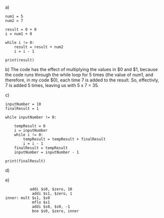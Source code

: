 a)
```
num1 = 5
num2 = 7

result = 0 + 0
i = num1 + 0

while i != 0:
    result = result + num2
    i = i - 1

print(result)
```

b) The code has the effect of multiplying the values in $0 and $1, because the code runs through the while loop for 5 times (the value of
num1, and therefore, in my code $0), each time 7 is added to the result. So, effectivly, 7 is added 5 times, leaving us with 5 x 7 = 35.

c) 
```
inputNumber = 10
finalResult = 1

while inputNumber != 0:

    tempResult = 0
    i = inputNumber
    while i != 0:
        tempResult = tempResult + finalResult
        i = i - 1
    finalResult = tempResult
    inputNumber = inputNumber - 1

print(finalResult)
```

d)

e)
```
           addi $s0, $zero, 10
            addi $s1, $zero, 1
inner: mult $s1, $s0
            mflo $s1
            addi $s0, $s0, -1
            bne $s0, $zero, inner
```
